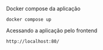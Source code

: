 Docker compose da aplicação
```
docker compose up
```

Acessando a aplicação pelo frontend
```
http://localhost:80/
```
